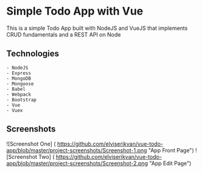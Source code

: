 # Simple Todo App with Vue

This is a simple Todo App built with NodeJS and VueJS that implements CRUD fundamentals and a REST API on Node

## Technologies
	- NodeJS
	- Express
	- MongoDB
	- Mongoose
	- Babel
	- Webpack
	- Bootstrap
	- Vue
	- Vuex

## Screenshots
![Screenshot One] ( https://github.com/elviserikvan/vue-todo-app/blob/master/project-screenshots/Screenshot-1.png "App Front Page")
![Screenshot Two] ( https://github.com/elviserikvan/vue-todo-app/blob/master/project-screenshots/Screenshot-2.png "App Edit Page")
